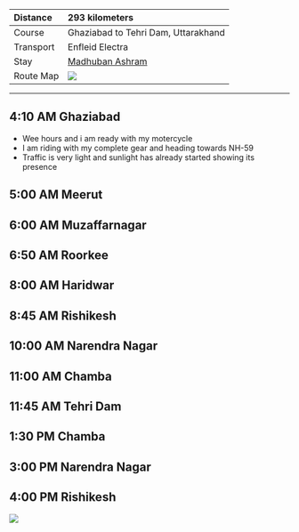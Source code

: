 | Distance | 293 kilometers |
| :--- | :--- |
| Course | Ghaziabad to Tehri Dam, Uttarakhand |
| Transport | Enfleid Electra |
| Stay | [Madhuban Ashram](http://www.madhubanashram.org)|
| Route Map |![](https://github.com/inbravo/travel/blob/master/september-2017/images/t/route-map.jpg)|

---

##  4:10 AM Ghaziabad
*	Wee hours and i am ready with my motercycle
*	I am riding with my complete gear and heading towards NH-59
*	Traffic is very light and sunlight has already started showing its presence

##  5:00 AM Meerut

##  6:00 AM Muzaffarnagar

##  6:50 AM Roorkee

##  8:00 AM Haridwar

##  8:45 AM Rishikesh

##  10:00 AM Narendra Nagar

##  11:00 AM Chamba

##  11:45 AM Tehri Dam

##  1:30 PM Chamba

##  3:00 PM Narendra Nagar

##  4:00 PM Rishikesh

![](https://github.com/inbravo/travel/blob/master/august-2017/images/t/)









